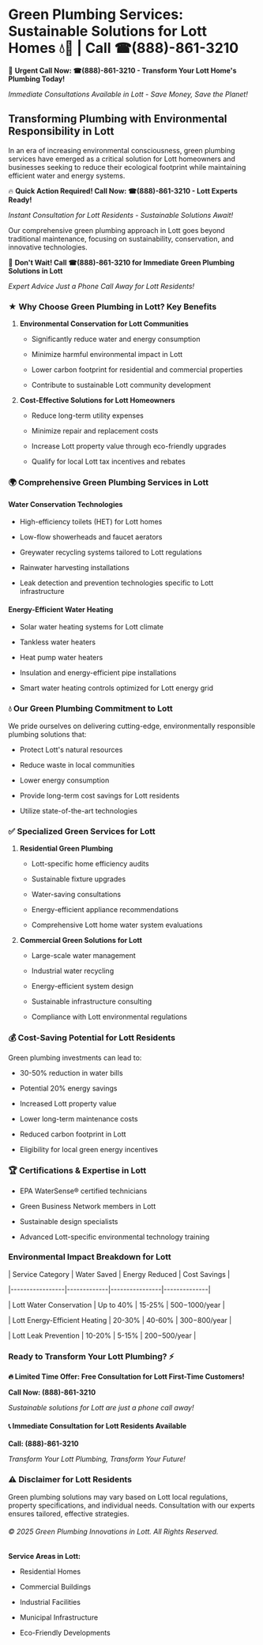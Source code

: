 # Green Plumbing Services: Sustainable Solutions for Lott Homes 💧🌿 | Call ☎(888)-861-3210

🚨 **Urgent Call Now: ☎(888)-861-3210 - Transform Your Lott Home's Plumbing Today!**
*Immediate Consultations Available in Lott - Save Money, Save the Planet!*

## Transforming Plumbing with Environmental Responsibility in Lott

In an era of increasing environmental consciousness, green plumbing services have emerged as a critical solution for Lott homeowners and businesses seeking to reduce their ecological footprint while maintaining efficient water and energy systems. 

🔥 **Quick Action Required! Call Now: ☎(888)-861-3210 - Lott Experts Ready!**
*Instant Consultation for Lott Residents - Sustainable Solutions Await!*

Our comprehensive green plumbing approach in Lott goes beyond traditional maintenance, focusing on sustainability, conservation, and innovative technologies.

🚨 **Don't Wait! Call ☎(888)-861-3210 for Immediate Green Plumbing Solutions in Lott**
*Expert Advice Just a Phone Call Away for Lott Residents!*

### ★ Why Choose Green Plumbing in Lott? Key Benefits

1. **Environmental Conservation for Lott Communities** 
   - Significantly reduce water and energy consumption
   - Minimize harmful environmental impact in Lott
   - Lower carbon footprint for residential and commercial properties
   - Contribute to sustainable Lott community development

2. **Cost-Effective Solutions for Lott Homeowners** 
   - Reduce long-term utility expenses
   - Minimize repair and replacement costs
   - Increase Lott property value through eco-friendly upgrades
   - Qualify for local Lott tax incentives and rebates

### 🌍 Comprehensive Green Plumbing Services in Lott

#### Water Conservation Technologies
- High-efficiency toilets (HET) for Lott homes
- Low-flow showerheads and faucet aerators
- Greywater recycling systems tailored to Lott regulations
- Rainwater harvesting installations
- Leak detection and prevention technologies specific to Lott infrastructure

#### Energy-Efficient Water Heating
- Solar water heating systems for Lott climate
- Tankless water heaters
- Heat pump water heaters
- Insulation and energy-efficient pipe installations
- Smart water heating controls optimized for Lott energy grid

### 💧 Our Green Plumbing Commitment to Lott

We pride ourselves on delivering cutting-edge, environmentally responsible plumbing solutions that:
- Protect Lott's natural resources
- Reduce waste in local communities
- Lower energy consumption
- Provide long-term cost savings for Lott residents
- Utilize state-of-the-art technologies

### ✅ Specialized Green Services for Lott

1. **Residential Green Plumbing**
   - Lott-specific home efficiency audits
   - Sustainable fixture upgrades
   - Water-saving consultations
   - Energy-efficient appliance recommendations
   - Comprehensive Lott home water system evaluations

2. **Commercial Green Solutions for Lott**
   - Large-scale water management
   - Industrial water recycling
   - Energy-efficient system design
   - Sustainable infrastructure consulting
   - Compliance with Lott environmental regulations

### 💰 Cost-Saving Potential for Lott Residents

Green plumbing investments can lead to:
- 30-50% reduction in water bills
- Potential 20% energy savings
- Increased Lott property value
- Lower long-term maintenance costs
- Reduced carbon footprint in Lott
- Eligibility for local green energy incentives

### 🏆 Certifications & Expertise in Lott

- EPA WaterSense® certified technicians
- Green Business Network members in Lott
- Sustainable design specialists
- Advanced Lott-specific environmental technology training

### Environmental Impact Breakdown for Lott

| Service Category | Water Saved | Energy Reduced | Cost Savings |
|-----------------|-------------|----------------|--------------|
| Lott Water Conservation | Up to 40% | 15-25% | $500-$1000/year |
| Lott Energy-Efficient Heating | 20-30% | 40-60% | $300-$800/year |
| Lott Leak Prevention | 10-20% | 5-15% | $200-$500/year |

### Ready to Transform Your Lott Plumbing? ⚡

**🔥 Limited Time Offer: Free Consultation for Lott First-Time Customers!**

**Call Now: (888)-861-3210**
*Sustainable solutions for Lott are just a phone call away!*

#### 📞 Immediate Consultation for Lott Residents Available

**Call: (888)-861-3210**
*Transform Your Lott Plumbing, Transform Your Future!*

### ⚠️ Disclaimer for Lott Residents

Green plumbing solutions may vary based on Lott local regulations, property specifications, and individual needs. Consultation with our experts ensures tailored, effective strategies.

###### © 2025 Green Plumbing Innovations in Lott. All Rights Reserved.

**Service Areas in Lott:** 
- Residential Homes
- Commercial Buildings
- Industrial Facilities
- Municipal Infrastructure
- Eco-Friendly Developments